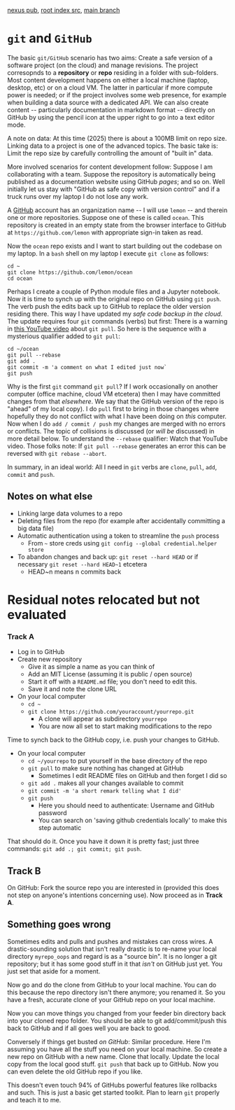 [nexus pub](https://robfatland.github.io/nexus), [root index src](https://github.com/robfatland/nexus/blob/gh-pages/index.md), 
[main branch](https://github.com/robfatland/nexus/tree/main)




# `git` and `GitHub`


The basic `git/GitHub` scenario has two aims: Create a safe version of a software project (on the cloud) and
manage revisions. The project corresopnds to a **repository** or **repo** residing in a folder with sub-folders.
Most content development happens on either a local machine (laptop, desktop, etc) or on a cloud VM. The latter
in particular if more compute power is needed; or if the project involves some web presence, for example when
building a data source with a dedicated API. We can also create content -- particularly documentation in markdown
format -- directly on GitHub by using the pencil icon at the upper right to go into a text editor mode. 


A note on data: At this time (2025) there is about a 100MB limit on repo size. Linking data to a project
is one of the advanced topics. The basic take is: Limit the repo size by carefully controlling the amount 
of "built in" data.


More involved scenarios for content development follow: Suppose I am collaborating with a team. Suppose 
the repository is automatically being published as a documentation website using GitHub *pages*; and so on. 
Well initially let us stay with "GitHub as safe copy with version control" and if a truck runs over my laptop 
I do not lose any work.


A [GitHub](https://github.com) account has an organization name -- I will use `lemon` -- and therein one or
more repositories. Suppose one of these is called `ocean`. This repository is created in an empty state from
the browser interface to GitHub at `https://github.com/lemon` with appropriate sign-in taken as read.


Now the `ocean` repo exists and I want to start building out the codebase on my laptop. In a `bash` shell 
on my laptop I execute `git clone` as follows:

```
cd ~
git clone https://github.com/lemon/ocean
cd ocean
```

Perhaps I create a couple of Python module files and a Jupyter notebook. Now it is time to synch up with the original
repo on GitHub using `git push`. The verb push the edits back up to GitHub to replace the older version residing
there. This way I have updated my *safe code backup in the cloud*. The update requires four `git` commands (verbs)
but first: There is a warning in [this YouTube video](https://youtu.be/xN1-2p06Urc) about `git pull`. So here
is the sequence with a mysterious qualifier added to `git pull`:


```
cd ~/ocean
git pull --rebase
git add .
git commit -m 'a comment on what I edited just now`
git push
```


Why is the first `git` command `git pull`? If I work occasionally on another computer (office machine, 
cloud VM etcetera) then I may have committed changes from that *elsewhere*. We say that the GitHub 
version of the repo is "ahead" of my local copy). I do `pull` first to bring in those changes where
hopefully they do not conflict with what I have been doing on *this* computer. Now when I do `add / commit / push`
my changes are merged with no errors or conflicts. The topic of collisions is discussed (or *will be* discussed)
in more detail below. To understand the `--rebase` qualifier: Watch that YouTube video. Those folks note: If
`git pull --rebase` generates an error this can be reversed with `git rebase --abort`.


In summary, in an ideal world: All I need in `git` verbs are `clone`, `pull`, `add`, `commit` and `push`. 



## Notes on what else


- Linking large data volumes to a repo
- Deleting files from the repo (for example after accidentally committing a big data file)
- Automatic authentication using a token to streamline the `push` process 
    - From `~` store creds using `git config --global credential.helper store`
- To abandon changes and back up: `git reset --hard HEAD` or if necessary `git reset --hard HEAD~1` etcetera
    - HEAD~n means n commits back
 


# Residual notes relocated but not evaluated


### Track A

- Log in to GitHub
- Create new repository
    - Give it as simple a name as you can think of
    - Add an MIT License (assuming it is public / open source)
    - Start it off with a `README.md` file; you don't need to edit this.
    - Save it and note the clone URL
- On your local computer
    - `cd ~`
    - `git clone https://github.com/youraccount/yourrepo.git`
        - A clone will appear as subdirectory `yourrepo`
        - You are now all set to start making modifications to the repo

Time to synch back to the GitHub copy, i.e. push your changes to GitHub.

- On your local computer
    - `cd ~/yourrepo` to put yourself in the base directory of the repo
    - `git pull` to make sure nothing has changed at GitHub
        - Sometimes I edit README files on GitHub and then forget I did so
    - `git add .` makes all your changes available to commit
    - `git commit -m 'a short remark telling what I did'`
    - `git push`
        - Here you should need to authenticate: Username and GitHub password
        - You can search on 'saving github credentials locally' to make this step automatic


That should do it. Once you have it down it is pretty fast; just three commands: `git add .; git commit; git push`.


## Track B

On GitHub: Fork the source repo you are interested in (provided this does not step on anyone's 
intentions concerning use). Now proceed as in **Track A**.


## Something goes wrong


Sometimes edits and pulls and pushes and mistakes can cross wires. A drastic-sounding solution 
that isn't really drastic is to re-name your local directory `myrepo_oops` and regard is as a 
"source bin". It is no longer a git repository; but it has some good stuff in it that *isn't* 
on GitHub just yet. You just set that aside for a moment. 


Now go and do the clone from GitHub to your local machine.
You can do this because the repo directory isn't there anymore; you renamed it.
So you have a fresh, accurate clone of your GitHub repo on your local machine.


Now you can move things you changed from your feeder bin directory back into your cloned repo
folder. You should be able to git add/commit/push this back to GitHub and if all goes well you
are back to good. 


Conversely if things get busted *on GitHub*: Similar procedure. Here I'm assuming you have 
all the stuff you need on your local machine. So create a new repo on GitHub with a new name.
Clone that locally. Update the local copy from the local good stuff. `git push` that back up 
to GitHub. Now you can even delete the old GitHub repo if you like. 


This doesn't even touch 94% of GitHubs powerful features like rollbacks and such. This is just
a basic get started toolkit. Plan to learn `git` properly and teach it to me.


